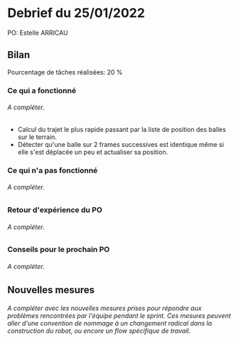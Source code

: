 # Debrief du 25/01/2022

PO: Estelle ARRICAU


## Bilan

Pourcentage de tâches réalisées: 20 %

### Ce qui a fonctionné

###### A compléter.

* Calcul du trajet le plus rapide passant par la liste de position des balles sur le terrain.
* Détecter qu'une balle sur 2 frames successives est identique même si elle s'est déplacée un peu et actualiser sa position.


### Ce qui n'a pas fonctionné

###### A compléter.


### Retour d'expérience du PO

###### A compléter.


### Conseils pour le prochain PO

###### A compléter.



## Nouvelles mesures

###### A compléter avec les nouvelles mesures prises pour répondre aux problèmes rencontrées par l'équipe pendant le sprint. Ces mesures peuvent aller d'une convention de nommage à un changement radical dans la construction du robot, ou encore un flow spécifique de travail.
